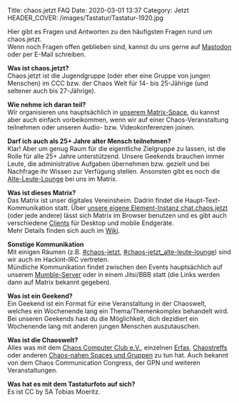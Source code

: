 Title: chaos.jetzt FAQ
Date: 2020-03-01 13:37
Category: Jetzt
HEADER_COVER: /images/Tastatur/Tastatur-1920.jpg

Hier gibt es Fragen und Antworten zu den häufigsten Fragen rund um chaos.jetzt.  
Wenn noch Fragen offen geblieben sind, kannst du uns gerne auf [Mastodon](https://chaos.social/@jetzt) oder per E-Mail schreiben.


**Was ist chaos.jetzt?**  
Chaos.jetzt ist die Jugendgruppe (oder eher eine Gruppe von jungen Menschen) im CCC bzw. der Chaos Welt für 14- bis 25-Jährige (und seltener auch bis 27-Jährige).

**Wie nehme ich daran teil?**  
Wir organisieren uns hauptsächlich in [unserem Matrix-Space](https://matrix.to/#/#chaos.jetzt:chaos.jetzt?via=chaos.jetzt),
du kannst aber auch einfach vorbeikommen, wenn wir auf einer Chaos-Veranstaltung teilnehmen
oder unseren Audio- bzw. Videokonferenzen joinen.

**Darf ich auch als 25+ Jahre alter Mensch teilnehmen?**  
Klar! Aber um genug Raum für die eigentliche Zielgruppe zu lassen, ist die Rolle für alle 25+ Jahre unterstützend. Unsere Geekends brauchen immer Leute, die administrative Aufgaben übernehmen bzw. gezielt und bei Nachfrage ihr Wissen zur Verfügung stellen. Ansonsten gibt es noch die [Alte-Leute-Lounge](https://matrix.to/#/#alte_leute_lounge:chaos.jetzt) bei uns im Matrix.

**Was ist dieses Matrix?**  
Das Matrix ist unser digitales Vereinsheim. Dadrin findet die Haupt-Text-Kommunikation statt.
Über [unsere eigene Element-Instanz chat.chaos.jetzt](https://chat.chaos.jetzt/) (oder jede andere) lässt sich Matrix im Browser benutzen und es gibt auch verschiedene [Clients](https://matrix.org/clients) für Desktop und mobile Endgeräte.  
Mehr Details finden sich auch im [Wiki](https://wiki.chaos.jetzt/dienste/matrix).

**Sonstige Kommunikation**  
Mit einigen Räumen (z.B. [#chaos-jetzt](ircs://irc.hackint.org:6697/chaos-jetzt),
[#chaos-jetzt_alte-leute-lounge](ircs://irc.hackint.org:6697/chaos-jetzt_alte-leute-lounge)) sind wir auch im Hackint-IRC vertreten.  
Mündliche Kommunikation findet zwischen den Events hauptsächlich auf unserem [Mumble-Server](https://mumble.chaos.jetzt/) 
oder in einem Jitsi/BBB statt (die Links werden dann auf Matrix bekannt gegeben).

**Was ist ein Geekend?**  
Ein Geekend ist ein Format für eine Veranstaltung in der Chaoswelt, welches ein Wochenende lang ein Thema/Themenkomplex behandelt wird.
Bei unseren Geekends hast du die Möglichkeit, dich dezidiert ein Wochenende lang mit anderen jungen Menschen auszutauschen.

**Was ist die Chaoswelt?**  
Alles was mit dem [Chaos Computer Club e.V.](https://www.ccc.de/), einzelnen [Erfas](https://www.ccc.de/de/club/erfas), [Chaostreffs](https://www.ccc.de/de/club/chaostreffs) oder anderen [Chaos-nahen Spaces und Gruppen](https://www.ccc.de/de/club/chaosfamily) zu tun hat. Auch bekannt von dem Chaos Communication Congress, der GPN und weiteren Veranstaltungen.

**Was hat es mit dem Tastaturfoto auf sich?**  
Es ist CC by SA Tobias Moeritz.
